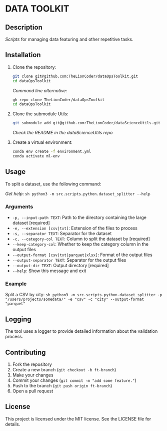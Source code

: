 # DATA TOOLKIT

## Description

*Scripts* for managing data featuring and other repetitive tasks.

## Installation

1. Clone the repository:
    ```sh
    git clone git@github.com:TheLionCoder/dataOpsToolkit.git
    cd dataOpsToolkit
    ```    
    *Command line alternative*:
    ```sh
    gh repo clone TheLionCoder/dataOpsToolkit
    cd dataOpsToolkit
    ```

2. Clone the submodule Utils:
    ```sh
    git submodule add git@github.com:TheLionCoder/dataScienceUtils.git
    ```

    *Check the README in the dataScienceUtils repo*

3. Create a virtual environment:
    ```sh
    conda env create -f environment.yml
    conda activate ml-env
    ```

## Usage

To split a dataset, use the following command:

*Get help*:
    ```sh
    python3 -m src.scripts.python.dataset_splitter --help
    ```

### Arguments

- `-p, --input-path TEXT`: Path to the directory containing the large dataset [required]
- `-e, --extension [csv|txt]`: Extension of the files to process
- `-s, --separator TEXT`: Separator for the dataset
- `-c, --category-col TEXT`: Column to split the dataset by [required]
- `--keep-category-col`: Whether to keep the category column in the output files
- `--output-format [csv|txt|parquet|xlsx]`: Format of the output files
- `--output-separator TEXT`: Separator for the output files
- `--output-dir TEXT`: Output directory [required]
- `--help`: Show this message and exit

### Example

Split a CSV by city:
    ```sh
    python3 -m src.scripts.python.dataset_splitter -p "/users/projects/somedata/" -e "csv" -c "city" --output-format "parquet"
    ```

## Logging

The tool uses a logger to provide detailed information about the validation process.

## Contributing

1. Fork the repository
2. Create a new branch (`git checkout -b ft-branch`)
3. Make your changes
4. Commit your changes (`git commit -m "add some feature."`)
5. Push to the branch (`git push origin ft-branch`)
6. Open a pull request

## License

This project is licensed under the MIT license. See the LICENSE file for details.